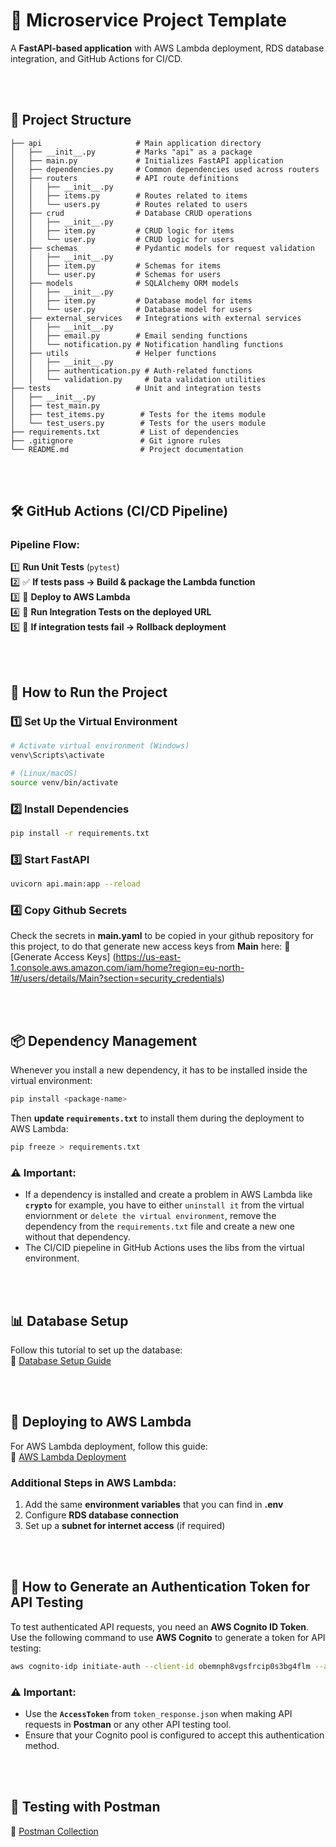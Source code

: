 # 🚀 Microservice Project Template

A **FastAPI-based application** with AWS Lambda deployment, RDS database integration, and GitHub Actions for CI/CD.

<br>
<br>

## 📂 Project Structure

```
├── api                     # Main application directory
│   ├── __init__.py         # Marks "api" as a package
│   ├── main.py             # Initializes FastAPI application
│   ├── dependencies.py     # Common dependencies used across routers
│   ├── routers             # API route definitions
│   │   ├── __init__.py
│   │   ├── items.py        # Routes related to items
│   │   └── users.py        # Routes related to users
│   ├── crud                # Database CRUD operations
│   │   ├── __init__.py
│   │   ├── item.py         # CRUD logic for items
│   │   └── user.py         # CRUD logic for users
│   ├── schemas             # Pydantic models for request validation
│   │   ├── __init__.py
│   │   ├── item.py         # Schemas for items
│   │   └── user.py         # Schemas for users
│   ├── models              # SQLAlchemy ORM models
│   │   ├── __init__.py
│   │   ├── item.py         # Database model for items
│   │   └── user.py         # Database model for users
│   ├── external_services   # Integrations with external services
│   │   ├── __init__.py
│   │   ├── email.py        # Email sending functions
│   │   └── notification.py # Notification handling functions
│   ├── utils               # Helper functions
│   │   ├── __init__.py
│   │   ├── authentication.py # Auth-related functions
│   │   └── validation.py     # Data validation utilities
├── tests                   # Unit and integration tests
│   ├── __init__.py
│   ├── test_main.py
│   ├── test_items.py        # Tests for the items module
│   └── test_users.py        # Tests for the users module
├── requirements.txt         # List of dependencies
├── .gitignore               # Git ignore rules
└── README.md                # Project documentation
```

<br>
<br>

## 🛠️ GitHub Actions (CI/CD Pipeline)

### Pipeline Flow:
1️⃣ **Run Unit Tests** (`pytest`)<br>
2️⃣ ✅ **If tests pass → Build & package the Lambda function** <br>
3️⃣ 🚀 **Deploy to AWS Lambda** <br>
4️⃣ 🔄 **Run Integration Tests on the deployed URL**<br>
5️⃣ 🚨 **If integration tests fail → Rollback deployment**<br>

<br>
<br>

## 📌 How to Run the Project

### 1️⃣ Set Up the Virtual Environment
```bash
# Activate virtual environment (Windows)
venv\Scripts\activate

# (Linux/macOS)
source venv/bin/activate
```

### 2️⃣ Install Dependencies
```bash
pip install -r requirements.txt
```

### 3️⃣ Start FastAPI
```bash
uvicorn api.main:app --reload
```

### 4️⃣ Copy Github Secrets
Check the secrets in **main.yaml** to be copied in your github repository for this project, to do that generate new access keys from **Main** here: 🔗 [Generate Access Keys] (https://us-east-1.console.aws.amazon.com/iam/home?region=eu-north-1#/users/details/Main?section=security_credentials)


<br>
<br>

## 📦 Dependency Management

Whenever you install a new dependency, it has to be installed inside the virtual environment:
```bash
pip install <package-name>
```
Then **update `requirements.txt`** to install them during the deployment to AWS Lambda:
```bash
pip freeze > requirements.txt
```

### ⚠️ **Important:**
- If a dependency is installed and create a problem in AWS Lambda like **`crypto`** for example, you have to either `uninstall it` from the virtual enviornment or `delete the virtual environment`, remove the dependency from the `requirements.txt` file and create a new one without that dependency.
- The CI/CID piepeline in GitHub Actions uses the libs from the virtual environment.

<br>
<br>

## 📊 Database Setup

Follow this tutorial to set up the database:  
🔗 [Database Setup Guide](https://www.youtube.com/watch?v=wqVyN2LAFDY)

<br>
<br>

## 🚀 Deploying to AWS Lambda

For AWS Lambda deployment, follow this guide:  
🔗 [AWS Lambda Deployment](https://www.youtube.com/watch?v=UauMQGqaxGo&t=823s)

### Additional Steps in AWS Lambda:
1. Add the same **environment variables** that you can find in **.env** 
2. Configure **RDS database connection** 
3. Set up a **subnet for internet access** (if required)  

<br>
<br>

## 🔑 How to Generate an Authentication Token for API Testing

To test authenticated API requests, you need an **AWS Cognito ID Token**. Use the following command to use **AWS Cognito** to generate a token for API testing:

```bash
aws cognito-idp initiate-auth --client-id obemnph8vgsfrcip0s3bg4flm --auth-flow USER_PASSWORD_AUTH --auth-parameters USERNAME="70bcc95c-b0f1-70e3-5c17-ee40967d4051",PASSWORD="NewSecurePass123!" --region eu-north-1 --output json > token_response.json
```

### ⚠️ **Important:**
- Use the **`AccessToken`** from `token_response.json` when making API requests in **Postman** or any other API testing tool.
- Ensure that your Cognito pool is configured to accept this authentication method.

<br>
<br>


## 🔬 Testing with Postman

🔗 [Postman Collection](https://web.postman.co/workspace/My-Workspace~e4916e62-c107-4dd5-8724-e2f204dc267d/request/38129126-5750757c-3e17-45c0-8bbf-f03d6e6e748f)
